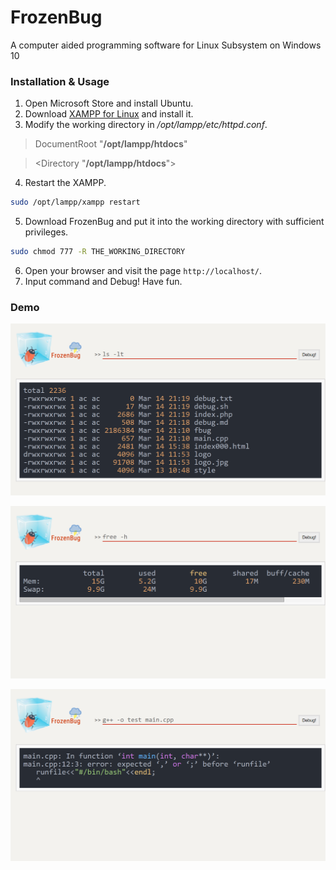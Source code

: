 # FrozenBug

A computer aided programming software for Linux Subsystem on Windows 10


### Installation & Usage

1. Open Microsoft Store and install Ubuntu.
2. Download [XAMPP for Linux](https://www.apachefriends.org/index.html) and install it.
3. Modify the working directory in */opt/lampp/etc/httpd.conf*.

> DocumentRoot "**/opt/lampp/htdocs**"

> <Directory "**/opt/lampp/htdocs**">

4. Restart the XAMPP.
```Bash
sudo /opt/lampp/xampp restart
```
5. Download FrozenBug and put it into the working directory with sufficient privileges.
```Bash
sudo chmod 777 -R THE_WORKING_DIRECTORY
```
6. Open your browser and visit the page `http://localhost/`.
7. Input command and Debug! Have fun.


### Demo
![FrozenBug](images/fbug0.png)

![FrozenBug](images/fbug1.png)

![FrozenBug](images/fbug2.png)